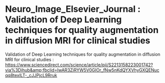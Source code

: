 # Neuro_Image_Elsevier_Journal : Validation of Deep Learning techniques for quality augmentation in diffusion MRI for clinical studies

Validation of Deep Learning techniques for quality augmentation in diffusion MRI for clinical studies : https://www.sciencedirect.com/science/article/pii/S2213158223001742?via%3Dihub&amp;fbclid=IwAR3ZiRYW5V0GIOr_fNw5nKdQYXVhyGXQENucqq8texILT-_cJJPjcL9Rruk

